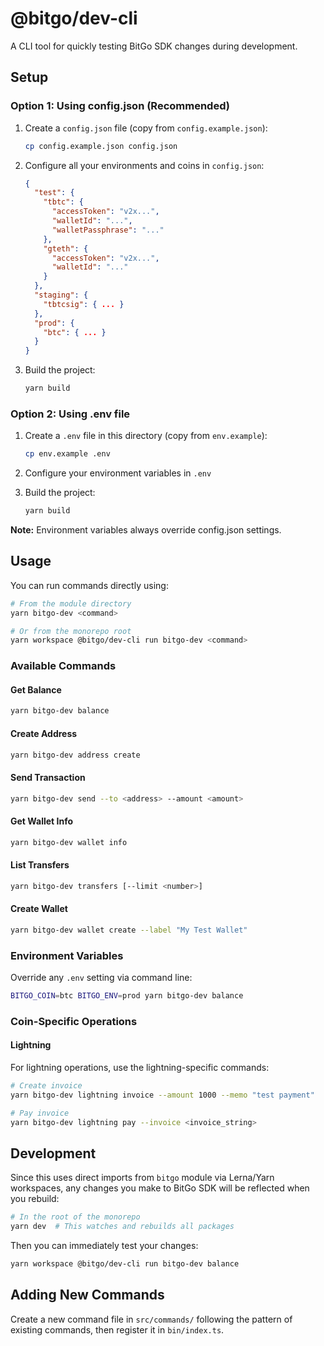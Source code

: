 # @bitgo/dev-cli

A CLI tool for quickly testing BitGo SDK changes during development.

## Setup

### Option 1: Using config.json (Recommended)

1. Create a `config.json` file (copy from `config.example.json`):
   ```bash
   cp config.example.json config.json
   ```

2. Configure all your environments and coins in `config.json`:
   ```json
   {
     "test": {
       "tbtc": {
         "accessToken": "v2x...",
         "walletId": "...",
         "walletPassphrase": "..."
       },
       "gteth": {
         "accessToken": "v2x...",
         "walletId": "..."
       }
     },
     "staging": {
       "tbtcsig": { ... }
     },
     "prod": {
       "btc": { ... }
     }
   }
   ```

3. Build the project:
   ```bash
   yarn build
   ```

### Option 2: Using .env file

1. Create a `.env` file in this directory (copy from `env.example`):
   ```bash
   cp env.example .env
   ```

2. Configure your environment variables in `.env`

3. Build the project:
   ```bash
   yarn build
   ```

**Note:** Environment variables always override config.json settings.

## Usage

You can run commands directly using:

```bash
# From the module directory
yarn bitgo-dev <command>

# Or from the monorepo root
yarn workspace @bitgo/dev-cli run bitgo-dev <command>
```

### Available Commands

#### Get Balance
```bash
yarn bitgo-dev balance
```

#### Create Address
```bash
yarn bitgo-dev address create
```

#### Send Transaction
```bash
yarn bitgo-dev send --to <address> --amount <amount>
```

#### Get Wallet Info
```bash
yarn bitgo-dev wallet info
```

#### List Transfers
```bash
yarn bitgo-dev transfers [--limit <number>]
```

#### Create Wallet
```bash
yarn bitgo-dev wallet create --label "My Test Wallet"
```

### Environment Variables

Override any `.env` setting via command line:

```bash
BITGO_COIN=btc BITGO_ENV=prod yarn bitgo-dev balance
```

### Coin-Specific Operations

#### Lightning
For lightning operations, use the lightning-specific commands:

```bash
# Create invoice
yarn bitgo-dev lightning invoice --amount 1000 --memo "test payment"

# Pay invoice
yarn bitgo-dev lightning pay --invoice <invoice_string>
```

## Development

Since this uses direct imports from `bitgo` module via Lerna/Yarn workspaces, any changes you make to BitGo SDK will be reflected when you rebuild:

```bash
# In the root of the monorepo
yarn dev  # This watches and rebuilds all packages
```

Then you can immediately test your changes:

```bash
yarn workspace @bitgo/dev-cli run bitgo-dev balance
```

## Adding New Commands

Create a new command file in `src/commands/` following the pattern of existing commands, then register it in `bin/index.ts`.

